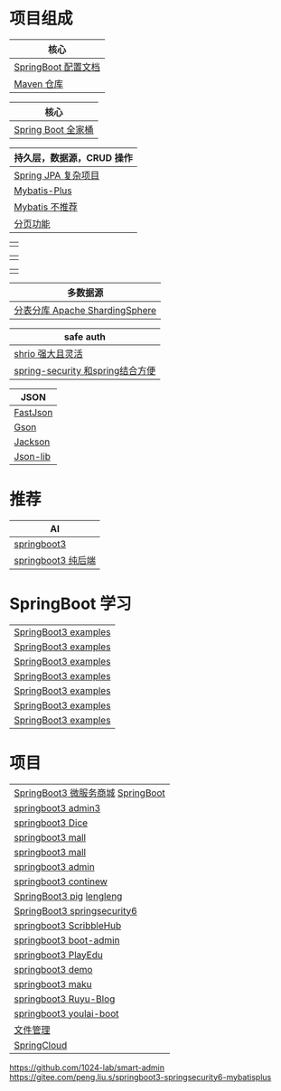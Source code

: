 # 项目组成

| 核心                                                                                               |
|--------------------------------------------------------------------------------------------------|
| [SpringBoot 配置文档](https://docs.spring.io/spring-boot/appendix/application-properties/index.html) |
| [Maven 仓库](https://mvnrepository.com/)                                                           |


| 核心                   |
|----------------------|
| [Spring  Boot 全家桶]() |

| 持久层，数据源，CRUD 操作                       |
|---------------------------------------|
| [Spring JPA 复杂项目]()                   |
| [Mybatis-Plus](https://baomidou.com/) |
| [Mybatis 不推荐]()                       |
| [分页功能](https://github.com/pagehelper) |

|      |
|------|
| []() |

|      |
|------|
| []() |

|      |
|------|
| []() |

| 多数据源                                                                     |
|--------------------------------------------------------------------------|
| [分表分库 Apache ShardingSphere]()                                           |

| safe auth                                                                 |
|---------------------------------------------------------------------------|
| [shrio 强大且灵活](https://shiro.apache.org/)                                  |
| [spring-security 和spring结合方便](https://spring.io/projects/spring-security) |

| JSON                                                   |
|--------------------------------------------------------|
| [FastJson](https://github.com/alibaba/fastjson)        |
| [Gson](https://github.com/google/gson)                 |
| [Jackson](https://github.com/FasterXML/jackson)        |
| [Json-lib](http://json-lib.sourceforge.net/index.html) |

# 推荐

| AI                                                                          |
|-----------------------------------------------------------------------------|
| [springboot3](https://github.com/dulaiduwang003/TIME-SEA-chatgpt)           |
| [springboot3 纯后端](https://github.com/gemingjia/gear-wenxinworkshop-starter) |

# SpringBoot 学习

|                                                                                                                          |
|--------------------------------------------------------------------------------------------------------------------------|
| [SpringBoot3 examples](https://gitee.com/li_ximing/springboot30-development-guide)                                       |
| [SpringBoot3 examples](https://github.com/ali-bouali/spring-boot-3-jwt-security)                                         |
| [SpringBoot3 examples](https://github.com/jobmission/oauth2-server)                                                      |
| [SpringBoot3 examples](https://github.com/eugenp/tutorials)                                                              |
| [SpringBoot3 examples](https://github.com/ZHENFENG13/spring-boot-projects)                                               |
| [SpringBoot3 examples](https://github.com/ityouknow/spring-boot-examples)                                                |
| [SpringBoot3 examples](https://github.com/xkcoding/spring-boot-demo)                                                     |

# 项目

|                                                                                                            |
|------------------------------------------------------------------------------------------------------------|
| [SpringBoot3 微服务商城](https://github.com/gz-yami/mall4cloud) [SpringBoot](https://github.com/gz-yami/mall4j) |
| [springboot3 admin3](https://github.com/cjbi/admin3)                                                       |
| [springboot3 Dice](https://github.com/bihell/Dice)                                                         |
| [springboot3 mall](https://github.com/wayn111/waynboot-mall)                                               |
| [springboot3 mall](https://github.com/wayn111/newbee-mall-pro)                                             |
| [springboot3 admin](https://github.com/hb0730/boot-admin)                                                  |
| [springboot3 continew](https://github.com/Charles7c/continew-admin)                                        |
| [SpringBoot3 pig](https://gitee.com/log4j/pig) [lengleng](https://gitee.com/log4j)                         |
| [SpringBoot3 springsecurity6](https://github.com/buingoctruong/springboot3-springsecurity6-jwt)            |
| [springboot3 ScribbleHub](https://github.com/dulaiduwang003/ScribbleHub)                                   |
| [springboot3 boot-admin](https://github.com/hb0730/boot-admin)                                             |
| [springboot3 PlayEdu](https://github.com/PlayEdu/PlayEdu)                                                  |
| [springboot3 demo](https://gitee.com/ckw1988/shiro-jwt-integration)                                        |
| [springboot3 maku](https://github.com/makunet/maku-boot)                                                   |
| [springboot3 Ruyu-Blog](https://github.com/kuailemao/Ruyu-Blog)                                            |
| [springboot3 youlai-boot](https://github.com/haoxianrui/youlai-boot)                                       |
| [文件管理](https://github.com/zfile-dev/zfile)                                                                 |
| [SpringCloud](https://github.com/pig-mesh/pig)                                                             |
https://github.com/1024-lab/smart-admin
https://gitee.com/peng.liu.s/springboot3-springsecurity6-mybatisplus
